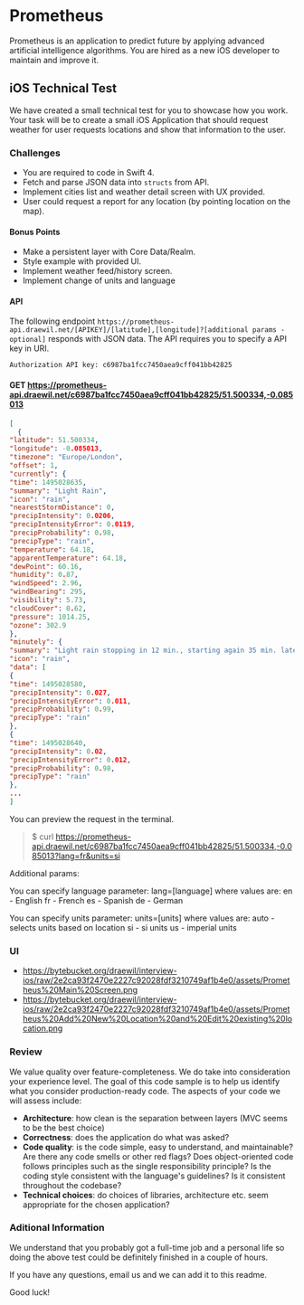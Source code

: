 # Prometheus
Prometheus is an application to predict future by applying advanced artificial intelligence algorithms. You are hired as a new iOS developer to maintain and improve it.

## iOS Technical Test

We have created a small technical test for you to showcase how you work. Your task will be to create a small iOS Application that should request weather for user requests locations and show that information to the user.

### Challenges

* You are required to code in Swift 4.
* Fetch and parse JSON data into `structs` from API.
* Implement cities list and weather detail screen with UX provided.
* User could request a report for any location (by pointing location on the map).

#### Bonus Points

* Make a persistent layer with Core Data/Realm.
* Style example with provided UI.
* Implement weather feed/history screen.
* Implement change of units and language

#### API

The following endpoint `https://prometheus-api.draewil.net/[APIKEY]/[latitude],[longitude]?[additional params - optional]` responds with JSON data. The API requires you to specify a API key in URI.

`Authorization API key: c6987ba1fcc7450aea9cff041bb42825`

#### GET https://prometheus-api.draewil.net/c6987ba1fcc7450aea9cff041bb42825/51.500334,-0.085013

```json 
[
  {
"latitude": 51.500334,
"longitude": -0.085013,
"timezone": "Europe/London",
"offset": 1,
"currently": {
"time": 1495028635,
"summary": "Light Rain",
"icon": "rain",
"nearestStormDistance": 0,
"precipIntensity": 0.0206,
"precipIntensityError": 0.0119,
"precipProbability": 0.98,
"precipType": "rain",
"temperature": 64.18,
"apparentTemperature": 64.18,
"dewPoint": 60.16,
"humidity": 0.87,
"windSpeed": 2.96,
"windBearing": 295,
"visibility": 5.73,
"cloudCover": 0.62,
"pressure": 1014.25,
"ozone": 302.9
},
"minutely": {
"summary": "Light rain stopping in 12 min., starting again 35 min. later.",
"icon": "rain",
"data": [
{
"time": 1495028580,
"precipIntensity": 0.027,
"precipIntensityError": 0.011,
"precipProbability": 0.99,
"precipType": "rain"
},
{
"time": 1495028640,
"precipIntensity": 0.02,
"precipIntensityError": 0.012,
"precipProbability": 0.98,
"precipType": "rain"
},
...
]
```

You can preview the request in the terminal.
> $ curl https://prometheus-api.draewil.net/c6987ba1fcc7450aea9cff041bb42825/51.500334,-0.085013?lang=fr&units=si

Additional params:

You can specify language parameter:
lang=[language]
where values are:
en - English
fr - French
es - Spanish
de - German

You can specify units parameter:
units=[units]
where values are:
auto - selects units based on location
si - si units
us - imperial units


### UI

* https://bytebucket.org/draewil/interview-ios/raw/2e2ca93f2470e2227c92028fdf3210749af1b4e0/assets/Prometheus%20Main%20Screen.png
* https://bytebucket.org/draewil/interview-ios/raw/2e2ca93f2470e2227c92028fdf3210749af1b4e0/assets/Prometheus%20Add%20New%20Location%20and%20Edit%20existing%20location.png


### Review

We value quality over feature-completeness. We do take into consideration your experience level. The goal of this code sample is to help us identify what you consider production-ready code. 
The aspects of your code we will assess include:

* **Architecture**: how clean is the separation between layers (MVC seems to be the best choice)
* **Correctness**: does the application do what was asked? 
* **Code quality**: is the code simple, easy to understand, and maintainable? Are there any code smells or other red flags? Does object-oriented code follows principles such as the single responsibility principle? Is the coding style consistent with the language's guidelines? Is it consistent throughout the codebase?
* **Technical choices**: do choices of libraries, architecture etc. seem appropriate for the chosen application?


### Aditional Information

We understand that you probably got a full-time job and a personal life so doing the above test could be definitely finished in a couple of hours.

If you have any questions, email us and we can add it to this readme.

Good luck!